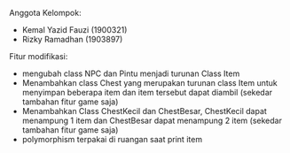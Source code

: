 Anggota Kelompok: 
- Kemal Yazid Fauzi (1900321)
- Rizky Ramadhan (1903897)
                 
Fitur modifikasi: 
- mengubah class NPC dan Pintu menjadi turunan Class Item
- Menambahkan class Chest yang merupakan turunan class Item untuk menyimpan beberapa item dan item tersebut dapat diambil (sekedar tambahan fitur game saja)
- Menambahkan Class ChestKecil dan ChestBesar, ChestKecil dapat menampung 1 item dan ChestBesar dapat menampung 2 item (sekedar tambahan fitur game saja)
- polymorphism terpakai di ruangan saat print item
